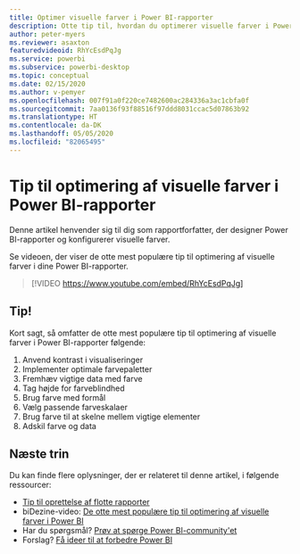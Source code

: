 ```yaml
---
title: Optimer visuelle farver i Power BI-rapporter
description: Otte tip til, hvordan du optimerer visuelle farver i Power BI-rapportvisualiseringer, i Power BI Desktop eller i Power BI-tjenesten.
author: peter-myers
ms.reviewer: asaxton
featuredvideoid: RhYcEsdPqJg
ms.service: powerbi
ms.subservice: powerbi-desktop
ms.topic: conceptual
ms.date: 02/15/2020
ms.author: v-pemyer
ms.openlocfilehash: 007f91a0f220ce7482600ac284336a3ac1cbfa0f
ms.sourcegitcommit: 7aa0136f93f88516f97ddd8031ccac5d07863b92
ms.translationtype: HT
ms.contentlocale: da-DK
ms.lasthandoff: 05/05/2020
ms.locfileid: "82065495"
---
```

# <a name="tips-to-optimize-visual-colors-in-power-bi-reports"></a>Tip til optimering af visuelle farver i Power BI-rapporter

Denne artikel henvender sig til dig som rapportforfatter, der designer Power BI-rapporter og konfigurerer visuelle farver.

Se videoen, der viser de otte mest populære tip til optimering af visuelle farver i dine Power BI-rapporter.

> [!VIDEO https://www.youtube.com/embed/RhYcEsdPqJg]

## <a name="tips"></a>Tip!

Kort sagt, så omfatter de otte mest populære tip til optimering af visuelle farver i Power BI-rapporter følgende:

1. Anvend kontrast i visualiseringer
1. Implementer optimale farvepaletter
1. Fremhæv vigtige data med farve
1. Tag højde for farveblindhed
1. Brug farve med formål
1. Vælg passende farveskalaer
1. Brug farve til at skelne mellem vigtige elementer
1. Adskil farve og data

## <a name="next-steps"></a>Næste trin

Du kan finde flere oplysninger, der er relateret til denne artikel, i følgende ressourcer:

- [Tip til oprettelse af flotte rapporter](../desktop-tips-and-tricks-for-creating-reports.md)
- biDezine-video: [De otte mest populære tip til optimering af visuelle farver i Power BI](https://www.youtube.com/watch?v=RhYcEsdPqJg)
- Har du spørgsmål? [Prøv at spørge Power BI-community'et](https://community.powerbi.com/)
- Forslag? [Få ideer til at forbedre Power BI](https://ideas.powerbi.com)
